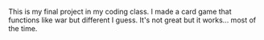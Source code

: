 This is my final project in my coding class.
I made a card game that functions like war but different I guess.
It's not great but it works... most of the time.
